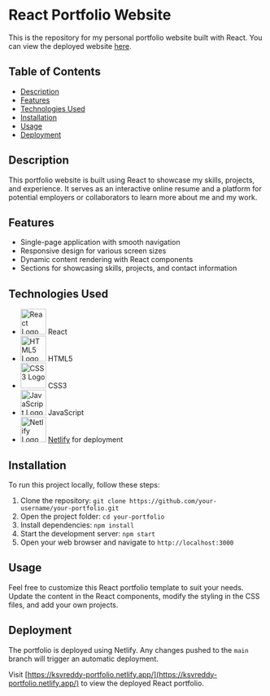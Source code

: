 # React Portfolio Website

This is the repository for my personal portfolio website built with React. You can view the deployed website [here](https://ksvreddy-portfolio.netlify.app/).

## Table of Contents

- [Description](#description)
- [Features](#features)
- [Technologies Used](#technologies-used)
- [Installation](#installation)
- [Usage](#usage)
- [Deployment](#deployment)

## Description

This portfolio website is built using React to showcase my skills, projects, and experience. It serves as an interactive online resume and a platform for potential employers or collaborators to learn more about me and my work.

## Features

- Single-page application with smooth navigation
- Responsive design for various screen sizes
- Dynamic content rendering with React components
- Sections for showcasing skills, projects, and contact information

## Technologies Used

- <img src="https://upload.wikimedia.org/wikipedia/commons/thumb/a/a7/React-icon.svg/1200px-React-icon.svg.png" alt="React Logo" width="50" height="50"> React
- <img src="https://img.icons8.com/color/452/html-5.png" alt="HTML5 Logo" width="50" height="50"> HTML5
- <img src="https://img.icons8.com/color/452/css3.png" alt="CSS3 Logo" width="50" height="50"> CSS3
- <img src="https://img.icons8.com/color/452/javascript.png" alt="JavaScript Logo" width="50" height="50"> JavaScript
- <img src="https://www.netlify.com/img/press/logos/logomark.png" alt="Netlify Logo" width="50" height="50"> [Netlify](https://www.netlify.com/) for deployment

## Installation

To run this project locally, follow these steps:

1. Clone the repository: `git clone https://github.com/your-username/your-portfolio.git`
2. Open the project folder: `cd your-portfolio`
3. Install dependencies: `npm install`
4. Start the development server: `npm start`
5. Open your web browser and navigate to `http://localhost:3000`

## Usage

Feel free to customize this React portfolio template to suit your needs. Update the content in the React components, modify the styling in the CSS files, and add your own projects.

## Deployment

The portfolio is deployed using Netlify. Any changes pushed to the `main` branch will trigger an automatic deployment.

Visit [https://ksvreddy-portfolio.netlify.app/](https://ksvreddy-portfolio.netlify.app/) to view the deployed React portfolio.
